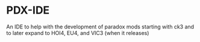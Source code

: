 # PDX-IDE
An IDE to help with the development of paradox mods starting with ck3 and to later expand to HOI4, EU4, and VIC3 (when it releases)
